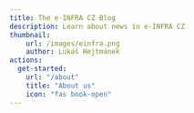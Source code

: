 ```yaml
---
title: The e-INFRA CZ Blog
description: Learn about news in e-INFRA CZ
thumbnail:
    url: /images/einfra.png
    author: Lukáš Hejtmánek
actions:
  get-started:
    url: "/about"
    title: "About us"
    icon: "fas book-open"
---
```

